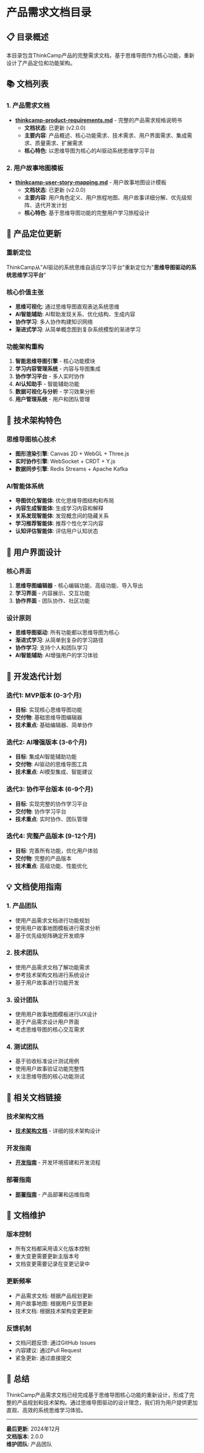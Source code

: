 # 产品需求文档目录

## 📋 目录概述

本目录包含ThinkCamp产品的完整需求文档，基于思维导图作为核心功能，重新设计了产品定位和功能架构。

## 📚 文档列表

### 1. 产品需求文档
- **[thinkcamp-product-requirements.md](./thinkcamp-product-requirements.md)** - 完整的产品需求规格说明书
  - **文档状态**: 已更新 (v2.0.0)
  - **主要内容**: 产品概述、核心功能需求、技术需求、用户界面需求、集成需求、质量需求、扩展需求
  - **核心特色**: 以思维导图为核心的AI驱动系统思维学习平台

### 2. 用户故事地图模板
- **[thinkcamp-user-story-mapping.md](./thinkcamp-user-story-mapping.md)** - 用户故事地图设计模板
  - **文档状态**: 已更新 (v2.0.0)
  - **主要内容**: 用户角色定义、用户旅程地图、用户故事详细分解、优先级矩阵、迭代开发计划
  - **核心特色**: 基于思维导图功能的完整用户学习旅程设计

## 🎯 产品定位更新

### 重新定位
ThinkCamp从"AI驱动的系统思维自适应学习平台"重新定位为"**思维导图驱动的系统思维学习平台**"

### 核心价值主张
- **思维可视化**: 通过思维导图直观表达系统思维
- **AI智能辅助**: AI帮助发现关系、优化结构、生成内容
- **协作学习**: 多人协作构建知识网络
- **渐进式学习**: 从简单概念图到复杂系统模型的渐进学习

### 功能架构重构
1. **智能思维导图引擎** - 核心功能模块
2. **学习内容管理系统** - 内容与导图集成
3. **协作学习平台** - 多人实时协作
4. **AI认知助手** - 智能辅助功能
5. **数据可视化与分析** - 学习效果分析
6. **用户管理系统** - 用户和团队管理

## 🚀 技术架构特色

### 思维导图核心技术
- **图形渲染引擎**: Canvas 2D + WebGL + Three.js
- **实时协作引擎**: WebSocket + CRDT + Y.js
- **数据同步引擎**: Redis Streams + Apache Kafka

### AI智能体系统
- **导图优化智能体**: 优化思维导图结构和布局
- **内容生成智能体**: 生成学习内容和解释
- **关系发现智能体**: 发现概念间的隐藏关系
- **学习推荐智能体**: 推荐个性化学习内容
- **认知评估智能体**: 评估用户认知状态

## 📱 用户界面设计

### 核心界面
1. **思维导图编辑器** - 核心编辑功能、高级功能、导入导出
2. **学习界面** - 内容展示、交互功能
3. **协作界面** - 团队协作、社区功能

### 设计原则
- **思维导图驱动**: 所有功能都以思维导图为核心
- **渐进式学习**: 从简单到复杂的学习路径
- **协作学习**: 支持个人和团队学习
- **AI智能辅助**: AI增强用户的学习体验

## 🔄 开发迭代计划

### 迭代1: MVP版本 (0-3个月)
- **目标**: 实现核心思维导图功能
- **交付物**: 基础思维导图编辑器
- **技术重点**: 基础编辑器、简单协作

### 迭代2: AI增强版本 (3-6个月)
- **目标**: 集成AI智能辅助功能
- **交付物**: AI驱动的思维导图工具
- **技术重点**: AI模型集成、智能建议

### 迭代3: 协作平台版本 (6-9个月)
- **目标**: 实现完整的协作学习平台
- **交付物**: 协作学习平台
- **技术重点**: 实时协作、团队管理

### 迭代4: 完整产品版本 (9-12个月)
- **目标**: 完善所有功能，优化用户体验
- **交付物**: 完整的产品版本
- **技术重点**: 高级功能、性能优化

## 💡 文档使用指南

### 1. 产品团队
- 使用产品需求文档进行功能规划
- 使用用户故事地图模板进行需求分析
- 基于优先级矩阵确定开发顺序

### 2. 技术团队
- 使用产品需求文档了解功能需求
- 参考技术架构文档进行系统设计
- 基于用户故事进行功能开发

### 3. 设计团队
- 使用用户故事地图模板进行UX设计
- 基于产品需求设计用户界面
- 考虑思维导图的核心交互需求

### 4. 测试团队
- 基于验收标准设计测试用例
- 使用用户故事验证功能完整性
- 关注思维导图的核心功能测试

## 🔗 相关文档链接

### 技术架构文档
- **[技术架构文档](../03-technology/thinkcamp-tech-architecture.md)** - 详细的技术架构设计

### 开发指南
- **[开发指南](../04-implementation/development-guide.md)** - 开发环境搭建和开发流程

### 部署指南
- **[部署指南](../04-implementation/deployment-guide.md)** - 产品部署和运维指南

## 📝 文档维护

### 版本控制
- 所有文档都采用语义化版本控制
- 重大变更需要更新主版本号
- 文档变更需要记录在变更记录中

### 更新频率
- 产品需求文档: 根据产品规划更新
- 用户故事地图: 根据用户反馈更新
- 技术文档: 根据技术架构变更更新

### 反馈机制
- 文档问题反馈: 通过GitHub Issues
- 内容建议: 通过Pull Request
- 紧急更新: 通过直接提交

## 🎉 总结

ThinkCamp产品需求文档已经完成基于思维导图核心功能的重新设计，形成了完整的产品规划和技术架构。通过思维导图驱动的设计理念，我们将为用户提供更加直观、高效的系统思维学习体验。

---

**最后更新**: 2024年12月  
**文档版本**: 2.0.0  
**维护团队**: 产品团队
